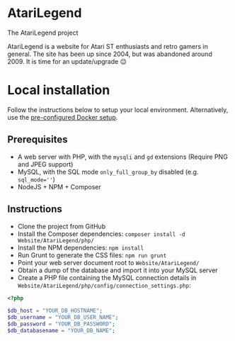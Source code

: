 # AtariLegend

The AtariLegend project

AtariLegend is a website for Atari ST enthusiasts and retro gamers in general.
The site has been up since 2004, but was abandoned around 2009. It is time for
an update/upgrade :wink:

# Local installation

Follow the instructions below to setup your local environment. Alternatively,
use the [pre-configured Docker setup](Docker/README.md).

## Prerequisites

* A web server with PHP, with the `mysqli` and `gd` extensions (Require PNG and JPEG support)
* MySQL, with the SQL mode `only_full_group_by` disabled (e.g. `sql_mode=''`)
* NodeJS + NPM + Composer

## Instructions

* Clone the project from GitHub
* Install the Composer dependencies: `composer install -d Website/AtariLegend/php/`
* Install the NPM dependencies: `npm install`
* Run Grunt to generate the CSS files: `npm run grunt`
* Point your web server document root to `Website/AtariLegend/`
* Obtain a dump of the database and import it into your MySQL server
* Create a PHP file containing the MySQL connection details in `Website/AtariLegend/php/config/connection_settings.php`:

```php
<?php

$db_host = "YOUR_DB_HOSTNAME";
$db_username = "YOUR_DB_USER_NAME";
$db_password = "YOUR_DB_PASSWORD";
$db_databasename = "YOUR_DB_NAME";
```
